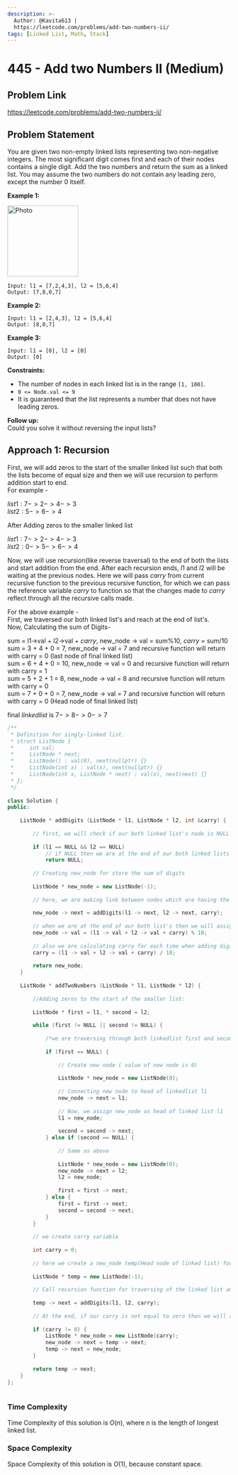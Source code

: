 ```yaml
---
description: >-
  Author: @Kavita613 |
  https://leetcode.com/problems/add-two-numbers-ii/
tags: [Linked List, Math, Stack]
---
```


# 445 - Add two Numbers II (Medium) 

## Problem Link

https://leetcode.com/problems/add-two-numbers-ii/

## Problem Statement

You are given two non-empty linked lists representing two non-negative integers. The most significant digit comes first and each of their nodes contains a single digit. 
Add the two numbers and return the sum as a linked list. 
You may assume the two numbers do not contain any leading zero, except the number 0 itself.

**Example 1:**

<img src="https://assets.leetcode.com/uploads/2021/04/09/sumii-linked-list.jpg" alt="Photo" height="160" />

```
Input: l1 = [7,2,4,3], l2 = [5,6,4]
Output: [7,8,0,7] 
```

**Example 2:**

```
Input: l1 = [2,4,3], l2 = [5,6,4]
Output: [8,0,7]
```

**Example 3:**

```
Input: l1 = [0], l2 = [0]
Output: [0]
```

**Constraints:**

- The number of nodes in each linked list is in the range `[1, 100]`.
- `0 <= Node.val <= 9`
- It is guaranteed that the list represents a number that does not have leading zeros.

**Follow up:**  
Could you solve it without reversing the input lists?

## Approach 1: Recursion
First, we will add zeros to the start of the smaller linked list such that both the lists become of equal size and then we will use recursion to perform 
addition start to end.  
For example - 

$list1: 7->2->4->3$  
$list2: 5->6->4$
        
After Adding zeros to the smaller linked list 

$list1: 7->2->4->3$  
$list2: 0->5->6->4$

Now, we will use recursion(like reverse traversal) to the end of both the lists and start addition from the end. After each recursion ends, $l1$ and $l2$ will be 
waiting at the previous nodes. Here we will pass $carry$ from current recursive function to the previous recursive function, for which we can pass the reference 
variable $carry$ to function so that the changes made to $carry$ reflect through all the recursive calls made.

For the above example -  
First, we traversed our both linked list's and reach at the end of list's.  
Now, Calculating the sum of Digits-  

sum = l1->val + l2->val + $carry$,   new_node -> val = sum%10,   $carry$ = sum/10  
sum = $3$ + $4$ + $0$ = $7$,   new_node -> val = $7$  and  recursive function will return with carry = $0$  (last node of final linked list)  
sum = $6$ + $4$ + $0$ = $10$,   new_node -> val = $0$  and  recursive function will return with carry = $1$  
sum = $5$ + $2$ + $1$ = $8$,   new_node -> val = $8$  and  recursive function will return with carry = $0$  
sum = $7$ + $0$ + $0$ = $7$,   new_node -> val = $7$  and  recursive function will return with carry = $0$  (Head node of final linked list)

final $linkedlist$ is $7->8->0->7$



<Tabs>

<TabItem value="cpp" label="C++">
<SolutionAuthor name="@Kavita613"/>

```cpp
/**
 * Definition for singly-linked list.
 * struct ListNode {
 *     int val;
 *     ListNode * next;
 *     ListNode() : val(0), next(nullptr) {}
 *     ListNode(int x) : val(x), next(nullptr) {}
 *     ListNode(int x, ListNode * next) : val(x), next(next) {}
 * };
 */
  
class Solution {
public:
  
    ListNode * addDigits (ListNode * l1, ListNode * l2, int &carry) {
  
        // first, we will check if our both linked list's node is NULL or not
  
        if (l1 == NULL && l2 == NULL) 
            // if NULL then we are at the end of our both linked lists and return NULL
            return NULL;
        
        // Creating new_node for store the sum of digits
  
        ListNode * new_node = new ListNode(-1);
  
        // here, we are making link between nodes which are having the sum of digits 
  
        new_node -> next = addDigits(l1 -> next, l2 -> next, carry);
        
        // when we are at the end of our both list's then we will assign value to our node and respective recursive function call will return
        new_node -> val = (l1 -> val + l2 -> val + carry) % 10;
  
        // also we are calculating carry for each time when adding digits and passing it through recursive function
        carry = (l1 -> val + l2 -> val + carry) / 10;
        
        return new_node;
    }
  
    ListNode * addTwoNumbers (ListNode * l1, ListNode * l2) {
        
        //Adding zeros to the start of the smaller list:
        
        ListNode * first = l1, * second = l2;
        
        while (first != NULL || second != NULL) {
  
            /*we are traversing through both linkedlist first and second, and find which one is smaller and add zeros starting of that linked list*/
            
            if (first == NULL) {
  
                // Create new node ( value of new node is 0)
  
                ListNode * new_node = new ListNode(0);
                
                // Connecting new node to head of linkedlist l1
                new_node -> next = l1;
  
                // Now, we assign new_node as head of linked list l1 
                l1 = new_node;
                
                second = second -> next;
            } else if (second == NULL) {
  
                // Same as above 
  
                ListNode * new_node = new ListNode(0);
                new_node -> next = l2;
                l2 = new_node;
                
                first = first -> next;
            } else {
                first = first -> next;
                second = second -> next;
            }
        }
        
        // we create carry variable 
  
        int carry = 0;
        
        // here we create a new_node temp(Head node of linked list) for sum of two linked list's l1 and l2
        
        ListNode * temp = new ListNode(-1);
        
        // Call recursion function for traversing of the linked list and Calculating the sum of digits 
  
        temp -> next = addDigits(l1, l2, carry);
        
        // At the end, if our carry is not equal to zero then we will add this into our linked list temp
  
        if (carry != 0) {
            ListNode * new_node = new ListNode(carry);
            new_node -> next = temp -> next;
            temp -> next = new_node;
        }
        
        return temp -> next;
    }
}; 
  
```

</TabItem>

</Tabs>

### Time Complexity

Time Complexity of this solution is $O(n)$, where $n$ is the length of longest linked list.  
  
### Space Complexity
  
Space Complexity of this solution is $O(1)$, because constant space.

